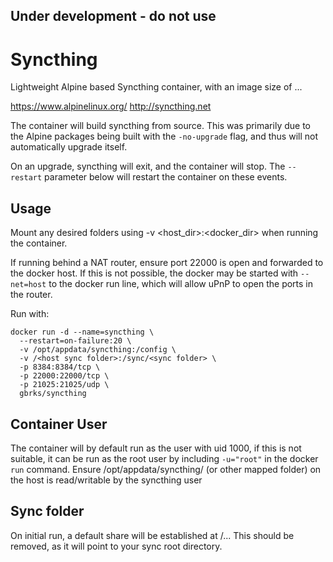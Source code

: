## Under development - do not use

# Syncthing

Lightweight Alpine based Syncthing container, with an image size of ...

https://www.alpinelinux.org/
http://syncthing.net

The container will build syncthing from source. This was primarily due to the Alpine packages being built with the ```-no-upgrade``` flag, and thus will not automatically upgrade itself.

On an upgrade, syncthing will exit, and the container will stop. The ```--restart``` parameter below will restart the container on these events.


## Usage

Mount any desired folders using -v <host_dir>:<docker_dir> when running the container.

If running behind a NAT router, ensure port 22000 is open and forwarded to the docker host.
If this is not possible, the docker may be started with ```--net=host``` to the docker run line, which will allow uPnP to open the ports in the router. 

Run with:

```
docker run -d --name=syncthing \
  --restart=on-failure:20 \
  -v /opt/appdata/syncthing:/config \
  -v /<host sync folder>:/sync/<sync folder> \
  -p 8384:8384/tcp \
  -p 22000:22000/tcp \
  -p 21025:21025/udp \
  gbrks/syncthing
```

## Container User
The container will by default run as the user with uid 1000, if this is not suitable, it can be run as the root user by including ```-u="root"``` in the docker ```run``` command.
Ensure /opt/appdata/syncthing/ (or other mapped folder) on the host is read/writable by the syncthing user

## Sync folder
On initial run, a default share will be established at /...
This should be removed, as it will point to your sync root directory.

